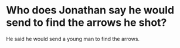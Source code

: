 # Who does Jonathan say he would send to find the arrows he shot?

He said he would send a young man to find the arrows.
